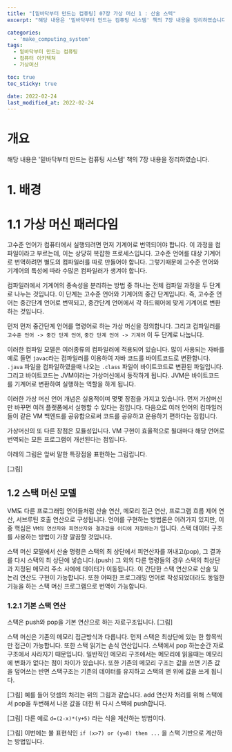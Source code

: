 ```yaml
---
title: "[밑바닥부터 만드는 컴퓨팅] 07장 가상 머신 1 : 산술 스텍"
excerpt: "해당 내용은 '밑바닥부터 만드는 컴퓨팅 시스템' 책의 7장 내용을 정리하였습니다. "

categories:
  - 'make_computing_system'
tags:
  - 밑바닥부터 만드는 컴퓨팅
  - 컴퓨터 아키텍쳐
  - 가상머신

toc: true
toc_sticky: true

date: 2022-02-24
last_modified_at: 2022-02-24
---
```


# 개요 

해당 내용은 '밑바닥부터 만드는 컴퓨팅 시스템' 책의 7장 내용을 정리하였습니다.

# 1. 배경

# 1.1 가상 머신 패러다임 

고수준 언어가 컴퓨터에서 실행되려면 먼저 기계어로 번역되어야 합니다. 
이 과정을 컴파일이라고 부르는데, 이는 상당히 복잡한 프로세스입니다. 
고수준 언어를 대상 기계어로 번역하려면 별도의 컴파일러를 따로 만들어야 합니다. 
그렇기때문에 고수준 언어와 기계어의 특성에 따라 수많은 컴파일러가 생겨야 합니다. 

컴파일러에서 기계어의 종속성을 분리하는 방법 중 하나는 전체 컴파일 과정을 두 단계로 나누는 것입니다. 
이 단계는 고수준 언어와 기계어의 중간 단계입니다. 
즉, 고수준 언어는 중간단계 언어로 번역되고, 중간단계 언어에서 각 하드웨어에 맞게 기계어로 변환하는 것입니다. 

먼저 먼저 중간단계 언어를 명령어로 하는 가상 머신을 정의합니다. 
그리고 컴파일러를 `고수준 언어 -> 중간 단계 언어`, `중간 단계 언어 -> 기계어` 이 두 단계로 나눕니다. 

이러한 컴파일 모델은 여러종류의 컴파일러에 적용되어 있습니다. 
많이 사용되는 자바를 예로 들면 `javac`라는 컴파일러를 이용하여 자바 코드를 바이트코드로 변환합니다. 
`.java` 파일을 컴파일하였을때 나오는 `.class` 파일이 바이트코드로 변환된 파일입니다. 
그리고 바이트코드는 JVM이라는 가상머신에서 동작하게 됩니다. 
JVM은 바이트코드를 기계어로 변환하여 실행하는 역할을 하게 됩니다.

이러한 가상 머신 언어 개념은 실용적이며 몇몇 장점을 가지고 있습니다. 
먼저 가상머신만 바꾸면 여려 플랫폼에서 실행할 수 있다는 점입니다. 
다음으로 여러 언어의 컴파일러들이 같은 VM 백엔드를 공유함으로써 코드를 공유하고 운용하기 편하다는 점힙니다. 

가상머신의 또 다른 장점은 모듈성입니다. 
VM 구현이 효율적으로 될대마다 해당 언어로 번역되는 모든 프로그램이 개선된다는 점입니다. 

아래의 그림은 앞써 말한 특장점을 표현하는 그림립니다. 

[그림]

## 1.2 스택 머신 모델

VM도 다른 프로그래밍 언어들처럼 산술 연산, 메모리 접근 연산, 프로그램 흐름 제어 연산, 서브루틴 호출 연산으로 구성됩니다. 
언어를 구현하는 방법론은 어려가지 있지만, 이 중 핵심은 `VM의 연산자와 피연산자와 결과값을 어디에 저장하는가` 입니다. 
스택 데이터 구조를 사용하는 방법이 가장 깔끔할 것입니다. 

스택 머신 모델에서 산술 명령은 스택의 최 상단에서 피연산자를 꺼내고(pop), 그 결과를 다시 스택의 최 상단에 넣습니다.(push)
그 외의 다른 명령들의 경우 스택의 최상단과 지정된 메모리 주소 사에에 데이터가 이동됩니다. 
이 간단한 스택 연산으로 산술 및 논리 연산도 구현이 가능합니다. 
또한 어떠한 프로그래밍 언어로 작성되었더라도 동일한 기능을 하는 스택 머신 프로그램으로 번역이 가능합니다. 

### 1.2.1 기본 스택 연산 

스택은 push와 pop을 기본 연산으로 하는 자료구조입니다. 
[그림]

스택 머신은 기존의 메모리 접근방식과 다릅니다. 
먼저 스택은 최상단에 있는 한 항목씩만 접근이 가능합니다. 
또한 스택 읽기는 손식 연산입니다. 
스택에서 pop 하는순간 자로구조에서 사라지기 때문입니다. 
일반적인 메모리 구조에서는 메모리에 읽을때는 메모리에 변화가 없다는 점이 차이가 있습니다. 
또한 기존의 메모리 구조는 값을 쓰면 기존 값을 덮어쓰는 반면 스택구조는 기존의 데이터를 유지하고 스택의 맨 위에 값을 쓰게 됩니다. 

[그림]
예를 들어 덧셈의 처리는 위의 그림과 같습니다. 
add 연산자 처리를 위해 스택에서 pop을 두번해서 나온 값을 더한 뒤 다시 스택에 push합니다.

[그림]
다른 예로 `d=(2-x)*(y+5)` 라는 식을 계산하는 방법이다.

[그림]
이번에는 불 표현식인 `if (x>7) or (y=8) then ...` 을 스택 기반으로 계산하는 방법입니다. 


